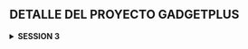 ## DETALLE DEL PROYECTO GADGETPLUS

<details>
    <summary><strong>SESSION 3</strong></summary>
- En pomxml

```xml

<dependencies>
    <dependency>
        <groupId>org.springframework.boot</groupId>
        <artifactId>spring-boot-starter-data-jpa</artifactId>
    </dependency>

    <dependency>
        <groupId>org.postgresql</groupId>
        <artifactId>postgresql</artifactId>
        <scope>runtime</scope>
    </dependency>
    <dependency>
        <groupId>org.projectlombok</groupId>
        <artifactId>lombok</artifactId>
        <optional>true</optional>
    </dependency>
    <dependency>
        <groupId>org.springframework.boot</groupId>
        <artifactId>spring-boot-starter-test</artifactId>
        <scope>test</scope>
    </dependency>

</dependencies>
```

- En properties

```java

spring.application.name=gadget-plus

#
En tu
application.properties o
application.yml
spring.datasource.url=jdbc:postgresql://172.28.151.240:5432/gadget_plus
spring.datasource.username=debuggeandoideas
spring.datasource.password=secret
spring.datasource.driver-class-name=org.postgresql.Driver

spring.datasource.hikari.connection-timeout=20000
spring.datasource.hikari.maximum-pool-size=5

        #
enabled logs
spring.jpa.show-sql=true

        #
show best
format
spring.jpa.properties.hibernate.format_sql=true
spring.jpa.properties.hibernate.use_sql_comments=true

        #
configure logs
logging.level.com.baeldung.testloglevel=DEBUG
logging.level.org.springframework.orm.jpa=DEBUG
logging.level.org.springframework.transaction=DEBUG
logging.level.org.springframework.data.jpa=DEBUG
logging.level.org.hibernate.SQL=DEBUG


```

---

# CLASE 21 -> ENTIDADES JPA

- Query para ver como esta estructurado nuestra base de datos

````sql
SELECT column_name, data_type, is_nullable
FROM information_schema.columns
WHERE table_name = 'orders';

````

# # CLASE 22 -> MAPEO DE ENTIDADES

## FETCH TYPE :

> FETCHTYPE.EAGER : Carga inmediata de datos relacionados carga ansiosa
> Su valor por defecto es @OneToOne y @ManyToOne entonces si no especificas el tipo de FETCHTYPE
> su valor por defecto son estas dos. sin embargo cuando quieres usar en fetchtype.lazy @OneToOne y @ManyToOne
> es bien comun la excepcion que se llama lazy InitializationException.Esta excepcion ocurre debido a que en JPA
> necesita crear un proxy para implementar la carga perezosa, osea LazyLoading y en las relaciones one to one
> no siempre es posible crear este proxy.Entonces tener cuidado cuando tengas un tipo lazy y una asociacion
> @OneToOne y @ManyToOne.
>
> ---
>
> FETCHTYPE.LAZY : Carga diferida de datos relacionados., es lo contratio de la carga perezosa imaginate que tienes
> departamento con empleados primero carga departamento y cuando necesites los empleados ahi si los carga.
> Su valor por defecto es @OneToMany y @ManyToMany.,¿Cuando cargas a empleados ? solo cuando se lo indiques en la query
>
---

## CASCADE TYPE:

> CASCADE TYPE es una opcion que le indicas a JPA que cuando realices una operacion en una entidad
> se propague a las entidades relacionadas. Por ejemplo si tienes una entidad padre y una entidad hijo
> y quieres que cuando elimines el padre se elimine el hijo tambien, entonces usas cascade type remove.
>
> Existen varios tipos de cascade type:
> - ALL: Propaga todas las operaciones (persistir, fusionar, eliminar, refrescar, desaprobar).
> - PERSIST: Propaga la operación de persistencia (guardar).
> - MERGE: Propaga la operación de fusión (actualizar).
> - REMOVE: Propaga la operación de eliminación.
> - REFRESH: Propaga la operación de refresco (sincronizar con la base de datos).
> - DETACH: Propaga la operación de desaprobar (desvincular de la sesión de persistencia).
> - NONE: No propaga ninguna operación.
>
> Es importante usar cascade type con precaución, ya que puede tener implicaciones en el rendimiento y la integridad de
> los datos.
>

## ORPHAN REMOVAL:

> ORPHAN REMOVAL es una opcion que le indicas a JPA que cuando una entidad hija ya no este asociada a su entidad padre
> se elimine automaticamente de la base de datos. Por ejemplo si tienes una entidad padre y una entidad hijo
> y quieres que cuando elimines la referencia del hijo en el padre se elimine el hijo tambien, entonces usas orphan
> removal.
>
> Es importante usar orphan removal con precaucion, ya que puede tener implicaciones en la integridad de los datos.
> Proposito especifico es ORPHAN REMOVAL se aplica en relaciones One to Many y One to one.
> Cuando se configura como true , JPA elimina automaticamente las entidades hijas que ya no estan asociadas a su entidad
> padre.
---

## ¿DIFERENCIA ENTRE EL ORPHAN REMOVAL Y EL CASCADETYPE?:

>
> ORPHAN REMOVAL SE ACTIVA CUANDO SE ELIMINA LA REFERENCIA A LA LLAVE FORANEA DE LA ENTIDAD HIJA EN LA ENTIDAD PADRE.
> CASCADE TYPE SE ACTIVA CUANDO SE REALIZA UNA OPERACION DE ELIMINACION EN LA ENTIDAD PADRE. AQUI SE ELIMINA TODO TANTO
> ENTIDAD PADRE
> COMO HIJO

# CLASE 23 -> CRUD REPOSITORY

- public interface OrderRepository extends CrudRepository<OrderEntity, Long> { }
- Recuerda que CrudRepository ya tiene los metodos basicos para hacer un CRUD
- necesita dos parametros. el tipo de entidad y el tipo de dato de la llave primaria
- Ejemplo:
- OrderEntity es la entidad
- Long es el tipo de dato de la llave primaria
- Los metodos basicos son:
- save(S entity): Guarda una entidad en la base de datos.
- findById(ID id): Busca una entidad por su ID.
- findAll(): Devuelve todas las entidades.
- deleteById(ID id): Elimina una entidad por su ID.
- delete(S entity): Elimina una entidad.
- count(): Devuelve el numero de entidades.
- existsById(ID id): Verifica si una entidad existe por su ID.

---

## nota :

- Mapeamos solo lo que necesitamos.

```sql
@
Entity
@Table(name="orders")
@Data
public class OrderEntity {
    @Id
    @GeneratedValue(strategy = GenerationType.IDENTITY)
    private Long id;

    @Column
(name = "created_at", nullable = false)
    private LocalDateTime createdAt;

    @Column
(name = "client_name", length = 32, nullable = false)
    private String clientName;
//no es necesario mapear el guion bajo
}
```

- Hemos agregado un comandLine runner para probar el repositorio

```java

@SpringBootApplication
public class GadgetPlusApplication implements CommandLineRunner {

    @Autowired
    private OrderRepository orderRepository;

    public static void main(String[] args) {
        SpringApplication.run(GadgetPlusApplication.class, args);
    }

    @Override
    public void run(String... args) throws Exception {

        this.orderRepository.findAll().forEach(System.out::println);
    }
}
```

![imagen](/images/1.png)

# CLASE 24 -> ONETOONE

> VAMOS A UNIR LA TABLA ORDERS CON LA TABLA BILL A TRAVES DE LO QUE ES EL ID Y EL ID_BILL

![imagen](/images/2.png)

- Creamos un BillEntity

```java

@Entity
@Table(name = "bill")
@Data
public class BillEntity {

    @Id
    @Column(nullable = false, length = 64)
    private String id;

    @Column
    private BigDecimal totalAmount;

    @Column(name = "client_rfc", length = 14, nullable = false)
    private String rfc;

}
```

---

- En OrderEntity agregamos la relacion one to one

![imagen](/images/3.png)

# CLASE 25 -> FETCH TYPE LAZY

SI PONEMOS FETCH TYPE LAZY EN LA RELACION ONE TO ONE NOS VA A DAR UNA EXCEPCION
>
>![imagen](/images/4.png)
>
> LazyInitializationException.Esta excepcion ocurre debido a que en JPA
> necesita crear un proxy para implementar la carga perezosa, osea LazyLoading y en las relaciones one to one
> no siempre es posible crear este proxy.Entonces tener cuidado cuando tengas un tipo lazy y una asociacion
> @OneToOne y @ManyToOne.
>
> ![imagen](/images/5.png)
>
> solucion: cambiar a fetch type eager o usar DTOs para evitar este problema, en este ejemplo hemos accedido solo
> a los nombres con fetch type lazy
>
> ![imagen](/images/6.png)
>
> ## Resultado en consola
> ![imagen](/images/7.png)
>
> ## RESUMEN
> El EAGER trae todo OrderEntity y BillEntity
> - this.orderRepository.findAll().forEach(o -> System.out.println(o.toString()));// aqui te trae todo el objeto order
    con bill incluido
    > El LAZY no puede traer el Bill por eso falla si tratas de imprimir todo el objeto order con bill incluido.
>
> - this.orderRepository.findAll().forEach(o -> System.out.println(o.getClientName()));// aqui solo te trae el nombre
    del cliente y no falla
    > otra solucion es para que no truene usamos el metodo de lombok ### @ToString.Exclude() ###
> - y asi evitamos que se imprima el objeto bill
> - @ToString.Exclude -> quedaria asi

```java

@ToString.Exclude
@OneToOne(fetch = FetchType.LAZY, cascade = CascadeType.ALL)
@JoinColumn(name = "id_bill", nullable = false, unique = true)
private BillEntity bill;

```

---
La anotación `@ToString.Exclude` excluye el campo `bill` del método `toString()` generado automáticamente por Lombok.

**¿Por qué se usa?**

Cuando tienes relaciones JPA con `FetchType.LAZY`, si intentas imprimir el objeto completo (usando `toString()`), puede
causar:

1. **LazyInitializationException** - Si la sesión de Hibernate ya está cerrada
2. **Consultas SQL no deseadas** - Hibernate intentará cargar la relación lazy cuando acceda al campo `bill` en el
   `toString()`
3. **Recursión infinita** - Si `BillEntity` también tiene una referencia de vuelta a `OrderEntity`

**Ejemplo de lo que sucede:**

Sin `@ToString.Exclude`:

```java
// Esto podría fallar con LazyInitializationException
System.out.println(order.toString()); // Intenta acceder a order.bill
```

Con `@ToString.Exclude`:

```java
// Esto funciona sin problemas
System.out.println(order.toString()); // No accede a order.bill
```

**Resultado:**

- El `toString()` generado incluirá `id`, `createdAt` y `clientName`
- **NO** incluirá el campo `bill`, evitando los problemas mencionados

Es una práctica común usar `@ToString.Exclude` en relaciones JPA, especialmente con `LAZY` loading.

# CLASE 27 -> ONETOONE CIRCULAR

## LO QUE SE DESEA HACER ES UN JOIN orders y bill

![image](/images/9.png)

```sql

SELECT *
FROM orders o
         join bill b on b.id = o.id_bill;

```

### En Order Entity se mapea el Bill este esta realizando el JOIN y en BillEntity se mapea la orden pero esta es la parte inversa de la relacion

### no es necesario hacer el JOIN desde BillEntity es redundante.

### En `OrderEntity`:

```java

@OneToOne(fetch = FetchType.EAGER, cascade = CascadeType.ALL)
@JoinColumn(name = "id_bill", nullable = false, unique = true)
private BillEntity bill;

```

- `@OneToOne`: Define la relación uno a uno.
- `fetch = FetchType.LAZY`: No carga la factura (bill) automáticamente, solo cuando la necesitas.
- `cascade = CascadeType.ALL`: Si guardas/borras una orden, también afecta a su factura asociada.
- `@JoinColumn(name = "id_bill", ...)`: Especifica la columna en la tabla `orders` que guarda el ID de la factura.

---

### En `BillEntity`:

```java

@OneToOne(mappedBy = "bill", cascade = CascadeType.ALL, fetch = FetchType.EAGER)
private OrderEntity order;
```

- `mappedBy = "bill"`: Indica que esta es la parte **inversa** de la relación, y que la clave foránea vive en la otra
  entidad (`OrderEntity`).

---

> Le vamos a dar a la entidad OrderEntity mas importancia y vamos a excluir la relacion inversa en BillEntity
> para evitar que no me aparezca en el toString de BillEntity la relacion con OrderEntity y evitar problemas de
> recursividad infinita
> StackOverflowError

```java

@ToString.Exclude
@OneToOne(mappedBy = "bill", cascade = CascadeType.ALL, fetch = FetchType.EAGER)
private OrderEntity order;

```

- Con esto se soluciona todo e imprime correctamente el JOIN con la entidad OrderEntity

```java

OrderEntity(id=1, createdAt=2025-10-28T02:20:18.193608, clientName=Ronda Rousey, bill=BillEntity(id=b-1, totalAmount=8101.76, rfc=ERT655687JHY))

OrderEntity(id=2, createdAt=2025-10-28T02:20:18.193608, clientName=Amanda Nunes, bill=BillEntity(id=b-2, totalAmount=4301.88, rfc=AZ45NM78BC79))

```
---

## Nota explicacion por que existen estas relaciones

> Las asociaciones que ves en las entidades `OrderEntity` y `BillEntity` son relaciones de **mapeo de objetos a tablas**
> usando JPA (Jakarta Persistence API) para reflejar cómo los datos se relacionan en la base de datos. Te explico el
> propósito y motivo de cada parte:

---

## ¿Por qué se usan estas asociaciones?

### 1. **Relación @OneToOne**

- La anotación `@OneToOne` significa que **cada entidad de un lado de la relación se asocia con exactamente una entidad
  del otro lado**.
- En este caso, cada `OrderEntity` está asociada a una sola `BillEntity` y viceversa.

### 2. **¿Por qué existen estas asociaciones?**

- **Representan reglas del negocio.** Por ejemplo, si en tu sistema **cada orden tiene exactamente un
  comprobante/factura (bill), y cada factura pertenece a una sola orden**, entonces una relación uno a uno es la forma
  correcta de modelar esto, tanto en la base de datos como en el modelo de objetos Java.
- **Facilitan operaciones CRUD y navegación entre entidades.** Puedes acceder fácilmente desde una orden a su factura, y
  desde una factura a su orden usando los getters/setters generados por Lombok.

## ¿Por qué no usar @OneToMany o @ManyToOne?

- Si una factura pudiera tener **muchas órdenes** asociadas, usarías `@OneToMany` o `@ManyToOne`.
- Si un pedido pudiera tener **muchas facturas**, también usarías una opción diferente.
- Pero en tu modelo, la relación es **estrictamente uno a uno**.

---

## Resumen

- **Motivo principal**: Reflejar la realidad del dominio del negocio (una orden solo tiene una factura y viceversa).
- **Ventaja**: Permite integridad referencial, navegación sencilla entre entidades y un modelo de datos claro y
  mantenible.

Si tienes un caso de negocio donde esto no se cumple, deberías reconsiderar la relación. Pero si cada orden/factura es
única y está emparejada, ¡este es el patrón correcto!

# SI LE METEMOS O COMPLIMOS CON ESTAS RELACIONES PODEMOS TENER PROBLEMAS DE RECUSION INFINITA AL MOMENTO DE IMPRIMIR LOS OBJETOS

![imagen](/images/8.png)

# EN RESUMEN POR ESTO ES QUE USAMOS @ToString.Exclude PARA EVITAR ESTOS PROBLEMAS DE RECUSION INFINITA

¡Excelente pregunta! El problema de **recursividad infinita** en JPA es muy común cuando trabajas con relaciones bidireccionales. Te lo explico con tu caso específico:

## 🔄 ¿Por qué ocurre la recursividad infinita?

Tienes una relación **bidireccional** `@OneToOne` entre `OrderEntity` y `BillEntity`:

```
OrderEntity → bill (tiene referencia a BillEntity)
     ↓
BillEntity → order (tiene referencia de vuelta a OrderEntity)
```

### El problema ocurre cuando llamas a `toString()`:

1. **OrderEntity.toString()** → imprime sus campos + llama a `bill.toString()`
2. **BillEntity.toString()** → imprime sus campos + llama a `order.toString()`
3. **OrderEntity.toString()** → imprime sus campos + llama a `bill.toString()`
4. ... ♾️ **CICLO INFINITO** → StackOverflowError

## ✅ Soluciones

### 1. **Usar `@ToString.Exclude` en AMBOS lados** (Recomendado)

Ya lo tienes en `BillEntity`, pero debes asegurarte de tenerlo también en `OrderEntity`:

```java
// En OrderEntity
@ToString.Exclude
@OneToOne(fetch = FetchType.EAGER, cascade = CascadeType.ALL)
@JoinColumn(name = "id_bill", nullable = false, unique = true)
private BillEntity bill;

// En BillEntity (ya lo tienes)
@ToString.Exclude
@OneToOne(mappedBy = "bill", cascade = CascadeType.ALL, fetch = FetchType.EAGER)
private OrderEntity order;
```

### 2. **Usar `@JsonIgnore` o `@JsonBackReference`** (para serialización JSON)

Si además trabajas con APIs REST, también necesitas evitar la recursividad al serializar a JSON:

```java
// En BillEntity (lado NO dueño)
@JsonBackReference
@ToString.Exclude
@OneToOne(mappedBy = "bill", cascade = CascadeType.ALL, fetch = FetchType.EAGER)
private OrderEntity order;
```

## 🎯 Análisis de tu esquema SQL

Según tu tabla, **OrderEntity es el dueño** de la relación porque:

```sql
CREATE TABLE orders (
    ...
    id_bill VARCHAR(64) UNIQUE NOT NULL,
    FOREIGN KEY (id_bill) REFERENCES bill(id) ON DELETE CASCADE
);
```

La columna `id_bill` está en la tabla `orders`, por eso en JPA:
- ✅ **OrderEntity** usa `@JoinColumn` (dueño de la relación)
- ✅ **BillEntity** usa `mappedBy = "bill"` (lado inverso)

## ⚠️ Advertencias adicionales

### 1. **EAGER fetching bidireccional es peligroso**
```java
// Ambos tienen FetchType.EAGER
fetch = FetchType.EAGER
```

Esto puede causar problemas de rendimiento. Considera usar `LAZY`:

```java
// En OrderEntity
@OneToOne(fetch = FetchType.LAZY, cascade = CascadeType.ALL)
@JoinColumn(name = "id_bill", nullable = false, unique = true)
private BillEntity bill;

// En BillEntity
@ToString.Exclude
@OneToOne(mappedBy = "bill", cascade = CascadeType.ALL, fetch = FetchType.LAZY)
private OrderEntity order;
```

### 2. **CascadeType.ALL puede ser peligroso**
Con `CascadeType.ALL` en ambos lados, cualquier operación se propaga. Ten cuidado con operaciones de borrado.

## 📝 Ejemplo completo corregido

```java
// OrderEntity (dueño de la relación)
@Entity
@Table(name = "orders")
@Data
public class OrderEntity {
    @Id
    @GeneratedValue(strategy = GenerationType.IDENTITY)
    private Long id;
    
    @Column(name = "created_at", nullable = false)
    private LocalDateTime createdAt;
    
    @Column(name = "client_name", nullable = false, length = 32)
    private String clientName;
    
    @ToString.Exclude // 👈 IMPORTANTE
    @OneToOne(fetch = FetchType.LAZY, cascade = CascadeType.ALL)
    @JoinColumn(name = "id_bill", nullable = false, unique = true)
    private BillEntity bill;
}

// BillEntity (lado inverso)
@Entity
@Table(name = "bill")
@Data
public class BillEntity {
    @Id
    @Column(length = 64)
    private String id;
    
    @Column(name = "total_amount")
    private BigDecimal totalAmount;
    
    @Column(name = "client_rfc", nullable = false, length = 14)
    private String clientRfc;
    
    @JsonBackReference // 👈 Para APIs REST
    @ToString.Exclude  // 👈 IMPORTANTE
    @OneToOne(mappedBy = "bill", cascade = CascadeType.ALL, fetch = FetchType.LAZY)
    private OrderEntity order;
}
```
¡Con estos cambios ya no tendrás recursividad infinita! 🎉

---

## #️ ⃣📚**Clase 28: CASCADE PERSIST`**

### SI TIENES DUDAS DE POR QUE BIGDECIMAL 
La diferencia es por el tipo de dato que espera cada atributo:

- Los atributos `String` (como `id` o `rfc`) esperan cadenas de texto, por eso les asignas valores entre comillas, por ejemplo: `"AS537GD7D"`.
- El atributo `totalAmount` es de tipo `BigDecimal`, que es una clase especial de Java para manejar números decimales con precisión (ideal para dinero).

Cuando escribes `.totalAmount(BigDecimal.TEN)`, no estás poniendo un número directamente, sino que le estás pasando un objeto `BigDecimal` que representa el número 10.  
No puedes poner simplemente `.totalAmount(10.0)` porque eso sería un `double`, y Java no lo convierte automáticamente a `BigDecimal` (por precisión y seguridad).

Si quieres asignar otro valor, puedes hacerlo así:

```java
.totalAmount(new BigDecimal("8101.76"))
```

Esto crea un objeto `BigDecimal` con el valor exacto que necesitas, igual que el que tienes en tu base de datos.  
En resumen: usas `BigDecimal` para mantener la precisión en los valores decimales, no números primitivos ni cadenas.

---
## EXCEPTION CUANDO QUIERES GENERAR DATOS NUEVOS EXCEPTION TRANSIENT

Si no pones el cascade = CascadeType.ALL te va a salir ese error por que recuerda que estas usando 
```java
@OneToOne(fetch = FetchType.EAGER, cascade = CascadeType.PERSIST)
@JoinColumn(name = "id_bill", nullable = false, unique = true)
private BillEntity bill;
```
- El detalle es que estas tratando de persistir un bill que aun no esta creado en la base de datos y por eso te sale el error
`org.hibernate.TransientObjectException: object references an unsaved transient instance - save the transient instance before flushing: com.debuggeandoideas.gadgetplus.entity.BillEntity`
- La solucion es usar cascade = CascadeType.ALL para que cuando guardes la orden tambien se guarde el bill asociado
- 
```java
// SETEAMOS
        var bill = BillEntity.builder()
                .rfc("AS537GD7X")
                .totalAmount(BigDecimal.TEN)
                .id("b-18")
                .build();

        var order = OrderEntity.builder()
                .createdAt(LocalDateTime.now())
                .clientName("Alex Martinez")
                .bill(bill)
                .build();
        this.orderRepository.save(order);
```
## Se agrego dos nuevos registros a la bd

![images](/images/10.png)
---

## #️ ⃣📚**Clase 29: CASCADE MERGE`**

cascade : Si no pusiera cascade type merge me va a salir la exception, o no actualiza el bill asociado a la orden

```java

 CascadeType.PERSIST,CascadeType.MERGE -> PERSIST PARA EL SAVE Y MERGE PARA EL UPDATE

 @OneToOne(fetch = FetchType.EAGER,cascade = {CascadeType.PERSIST,CascadeType.MERGE})
 @JoinColumn(name = "id_bill", nullable = false, unique = true)
 private BillEntity bill;

```

</details>

